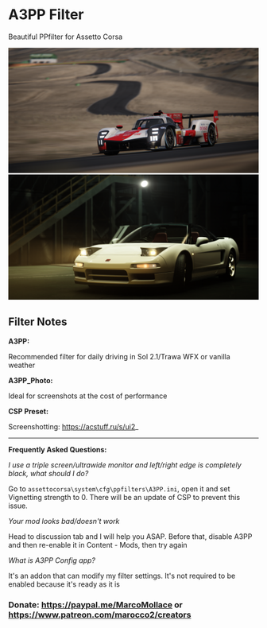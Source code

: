 # A3PP Filter
Beautiful PPfilter for Assetto Corsa 

![](src/Screenshot_urd_gr010_ddm_gts_willow_springs_2021-08-26-20-37-10.png)
![](src/Screenshot_some1_honda_nsx_r_1992_bst_japan2_2021-08-26-20-46-11.png)

## Filter Notes
**A3PP:**

Recommended filter for daily driving in Sol 2.1/Trawa WFX or vanilla weather

**A3PP_Photo:**

Ideal for screenshots at the cost of performance

**CSP Preset:**

Screenshotting: https://acstuff.ru/s/ui2_

___
**Frequently Asked Questions:**

*I use a triple screen/ultrawide monitor and left/right edge is completely black, what should I do?*

Go to `assettocorsa\system\cfg\ppfilters\A3PP.ini`, open it and set Vignetting strength to 0.
There will be an update of CSP to prevent this issue.

*Your mod looks bad/doesn't work*

Head to discussion tab and I will help you ASAP. Before that, disable A3PP and then re-enable it in Content - Mods, then try again

*What is A3PP Config app?*

It's an addon that can modify my filter settings. It's not required to be enabled because it's ready as it is

### Donate: https://paypal.me/MarcoMollace or https://www.patreon.com/marocco2/creators